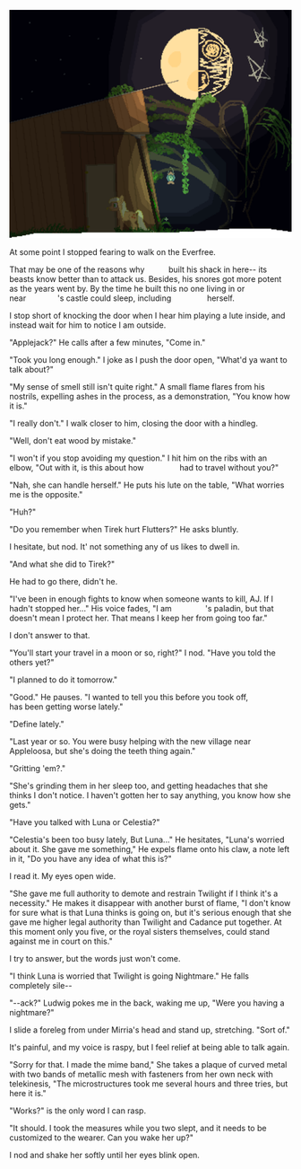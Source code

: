 ![](99Images/00.png)

At some point I stopped fearing to walk on the Everfree.

That may be one of the reasons why       built his shack in here-- its beasts know better than to attack us. Besides, his snores got more potent as the years went by. By the time he built this no one living in or near        's castle could sleep, including          herself.

I stop short of knocking the door when I hear him playing a lute inside, and instead wait for him to notice I am outside.

 "Applejack?" He calls after a few minutes, "Come in."

 "Took you long enough." I joke as I push the door open, "What'd ya want to talk about?"
 
 "My sense of smell still isn't quite right." A small flame flares from his nostrils, expelling ashes in the process, as a demonstration, "You know how it is."

 "I really don't." I walk closer to him, closing the door with a hindleg.
 
 "Well, don't eat wood by mistake."
 
 "I won't if you stop avoiding my question." I hit him on the ribs with an elbow, "Out with it, is this about how          had to travel without you?"
 
 "Nah, she can handle herself." He puts his lute on the table, "What worries me is the opposite."
 
 "Huh?"
 
 "Do you remember when Tirek hurt Flutters?" He asks bluntly.
 
I hesitate, but nod. It' not something any of us likes to dwell in.

 "And what she did to Tirek?"

He had to go there, didn't he.

 "I've been in enough fights to know when someone wants to kill, AJ. If I hadn't stopped her..." His voice fades, "I am         's paladin, but that doesn't mean I protect her. That means I keep her from going too far."

I don't answer to that.
 
 "You'll start your travel in a moon or so, right?" I nod. "Have you told the others yet?"
 
 "I planned to do it tomorrow."
 
 "Good." He pauses. "I wanted to tell you this before you took off,          has been getting worse lately."
 
 "Define lately."
 
 "Last year or so. You were busy helping with the new village near Appleloosa, but she's doing the teeth thing again."
 
 "Gritting 'em?."
 
 "She's grinding them in her sleep too, and getting headaches that she thinks I don't notice. I haven't gotten her to say anything, you know how she gets."
 
 "Have you talked with Luna or Celestia?"
 
 "Celestia's been too busy lately, But Luna..." He hesitates, "Luna's worried about it. She gave me something," He expels flame onto his claw, a note left in it, "Do you have any idea of what this is?"
 
I read it. My eyes open wide.

 "She gave me full authority to demote and restrain Twilight if I think it's a necessity." He makes it disappear with another burst of flame, "I don't know for sure what is that Luna thinks is going on, but it's serious enough that she gave me higher legal authority than Twilight and Cadance put together. At this moment only you five, or the royal sisters themselves, could stand against me in court on this."

I try to answer, but the words just won't come.

 "I think Luna is worried that Twilight is going Nightmare." He falls completely sile--
 

 "--ack?" Ludwig pokes me in the back, waking me up, "Were you having a nightmare?"

I slide a foreleg from under Mirria's head and stand up, stretching. "Sort of."

It's painful, and my voice is raspy, but I feel relief at being able to talk again.

 "Sorry for that. I made the mime band," She takes a plaque of curved metal with two bands of metallic mesh with fasteners from her own neck with telekinesis, "The microstructures took me several hours and three tries, but here it is."
 
 "Works?" is the only word I can rasp.

 "It should. I took the measures while you two slept, and it needs to be customized to the wearer. Can you wake her up?"

I nod and shake her softly until her eyes blink open.